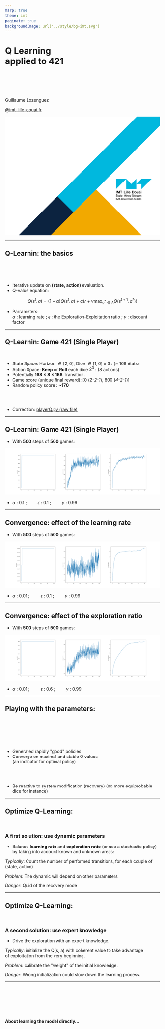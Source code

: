 ```yaml
---
marp: true
theme: imt
paginate: true
backgroundImage: url('../style/bg-imt.svg')
---
```


# Q Learning <br /> applied to 421

<br />
<br />
<br />
<br />

Guillaume Lozenguez

[@imt-lille-douai.fr](mailto:guillaume.lozenguez@imt-lille-douai.fr)

![bg](../style/bg-tittle.svg)

---

## Q-Learnin: the basics


<br />
<br />
<br />

- Iterative update on **(state, action)** evaluation.
- Q-value equation:

$$Q(s^t, a) = (1-\alpha)Q(s^t,a) + \alpha \left(r + \gamma \max_{a^*\in A} Q(s^{t+1}, a^*)\right)$$

- Parrameters:<br />*$\alpha$* : learning rate ; *$\epsilon$* : the Exploration-Exploitation ratio ; *$\gamma$* : discount factor

---

## Q-Learnin: Game 421 (Single Player)

<br />

- State Space: Horizon $\in [2, 0]$, Dice $\in [1, 6] \times 3$ : (~ 168 états)
- Action Space: **Keep** or **Roll** each dice $2^3$ : (8 actions)
- Potentially **$168 \times 8 \times 168$** Transition.
- Game score (unique final reward): [0 (*2-2-1*), 800 (*4-2-1*)]
- Random policy score : **~170**

<br />
<br />

- Correction: [playerQ.py (raw file)](https://raw.githubusercontent.com/ceri-num/module-DUU/master/codes/playerQ.py)

---

## Q-Learnin: Game 421 (Single Player)

- With **500** steps of **500** games:

![](../figs/q421-v1.svg)

- *$\alpha$* : 0.1 ; *$\qquad \epsilon$* :  0.1 ; *$\qquad \gamma$* : 0.99

---

## Convergence: effect of the learning rate

- With **500** steps of **500** games:

![](../figs/q421-v2.svg)

- *$\alpha$* : 0.01 ; *$\qquad \epsilon$* :  0.1 ; *$\qquad \gamma$* : 0.99

---

## Convergence: effect of the exploration ratio

- With **500** steps of **500** games:

![](../figs/q421-v3.svg)

- *$\alpha$* : 0.01 ; *$\qquad \epsilon$* :  0.6 ; *$\qquad \gamma$* : 0.99

---

## Playing with the parameters:

<br />
<br />
<br />
<br />
<br />

- Generated rapidly "good" policies
- Converge on maximal and stable Q values <br />(an indicator for optimal policy)

<br />
<br />

- Be reactive to system modification (recovery)
  (no more equiprobable dice for instance)

---

## Optimize Q-Learning:

<br />

### A first solution: use dynamic parameters

- Balance **learning rate** and **exploration ratio** (or use a stochastic policy)<br /> by taking into account known and unknown areas:

*Typically*: Count the number of performed transitions, for each couple of (state, action)

*Problem*: The dynamic will depend on other parameters

*Danger*: Quid of the recovery mode

---

## Optimize Q-Learning:

<br />

### A second solution: use expert knowledge

- Drive the exploration with an expert knowledge.

*Typically*: initialize the Q(s, a) with coherent value to take advantage<br /> of exploitation from the very beginning.

*Problem*: calibrate the "weight" of the initial knowledge.

*Danger*: Wrong initialization could slow down the learning process.

---
<!-- --------------------------------------------------------------- -->

<br />
<br />
<br />
<br />
<br />

#### About learning the model directly...
